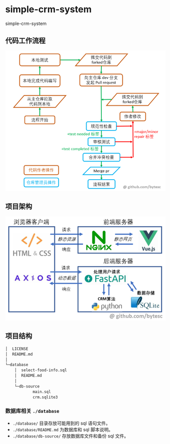 # simple-crm-system
simple-crm-system

## 代码工作流程

![](./readme_img/代码工作流程.png)

## 项目架构

![](./readme_img/项目架构.png)

## 项目结构

```txt
│  LICENSE
│  README.md
│
└─database
    │  select-food-info.sql
    │  README.md
    │
    └─db-source
            main.sql
            crm.sqlite3

```


### 数据库相关 `./database`

- `./database/` 目录存放可能用到的 sql 语句文件。
- `./database/README.md` 为数据库和 sql 脚本说明。
- `./database/db-source/` 存放数据库文件和备份 sql 文件。



